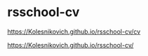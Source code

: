 # rsschool-cv
https://Kolesnikovich.github.io/rsschool-cv/cv

https://Kolesnikovich.github.io/rsschool-cv/
